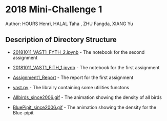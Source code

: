 # 2018 Mini-Challenge 1
Author: HOURS Henri, HALAL Taha , ZHU Fangda, XIANG Yu

## Description of Directory  Structure
                                
- [20181011_VAST1_FYTH_2.ipynb](20181104_VAST1_FYTH_2.ipynb) - The notebook for the second assignment  
- [20181011_VAST1_FITH_1.ipynb](20181012_VAST1_FITH_1.ipynb) - The notebook for the first assignment  
- [Assignment1_Report](Assignment1_Report.pdf) - The report for the first assignment
- [vast.py](vast.py) - The librairy containing some utilities functons

- [Allbirds_since2006.gif](Allbirds_since2006.gif) - The animation showing the density of all birds

- [BluePipit_since2006.gif](BluePipit_since2006.gif) - The animation showing the density for the Blue-pipit
